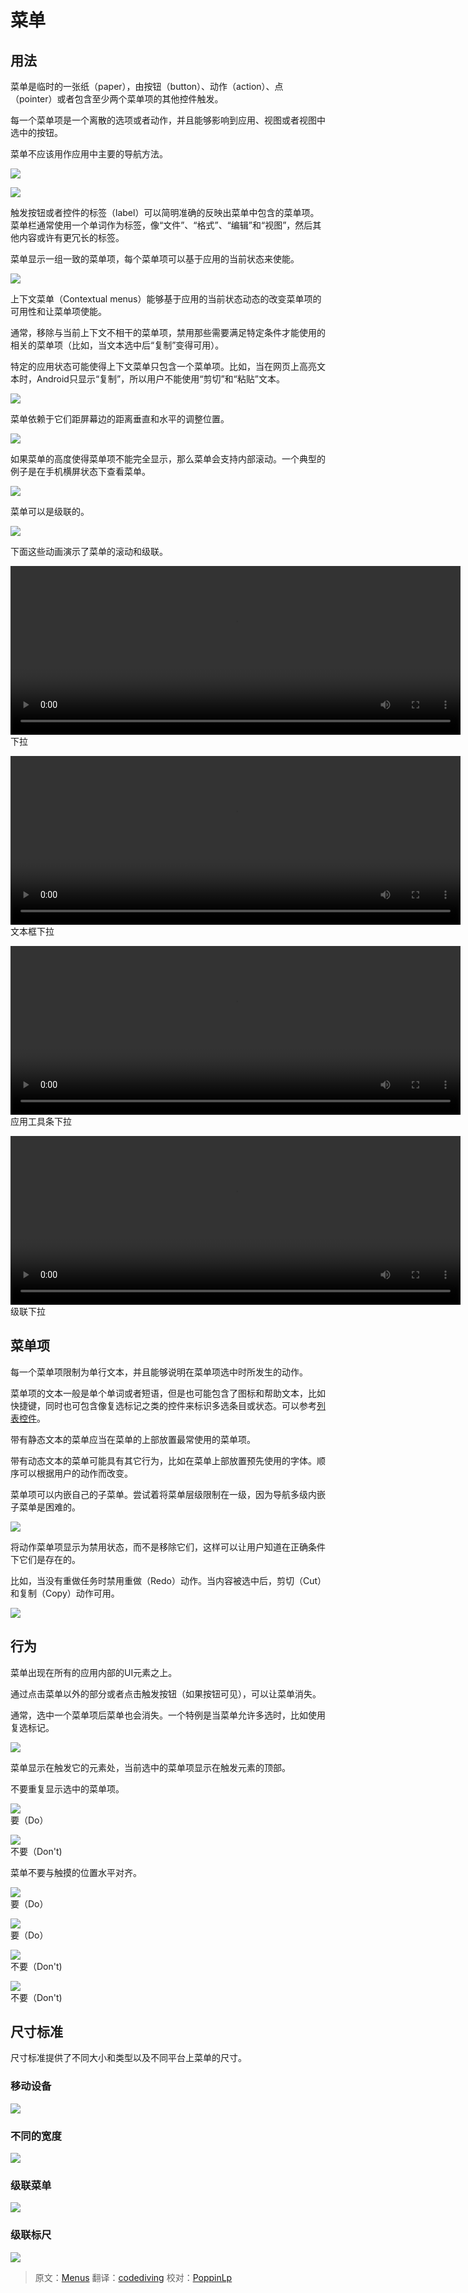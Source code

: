 # 菜单

## 用法

菜单是临时的一张纸（paper），由按钮（button）、动作（action）、点（pointer）或者包含至少两个菜单项的其他控件触发。

每一个菜单项是一个离散的选项或者动作，并且能够影响到应用、视图或者视图中选中的按钮。

菜单不应该用作应用中主要的导航方法。

![](../images/components-menus-menus-menus-01a_large_mdpi.png)  

![](../images/components-menus-menus-menus-01b_large_mdpi.png)  

触发按钮或者控件的标签（label）可以简明准确的反映出菜单中包含的菜单项。菜单栏通常使用一个单词作为标签，像“文件”、“格式”、“编辑”和“视图”，然后其他内容或许有更冗长的标签。

菜单显示一组一致的菜单项，每个菜单项可以基于应用的当前状态来使能。

![](../images/components-menus-menus-menus-02_large_mdpi.png)  

上下文菜单（Contextual menus）能够基于应用的当前状态动态的改变菜单项的可用性和让菜单项使能。

通常，移除与当前上下文不相干的菜单项，禁用那些需要满足特定条件才能使用的相关的菜单项（比如，当文本选中后“复制”变得可用）。

特定的应用状态可能使得上下文菜单只包含一个菜单项。比如，当在网页上高亮文本时，Android只显示“复制”，所以用户不能使用“剪切”和“粘贴”文本。

![](../images/components-menus-menus-menus-03_large_mdpi.png)  

菜单依赖于它们距屏幕边的距离垂直和水平的调整位置。

![](../images/components-menus-menus-menus-04_large_mdpi.png)  

如果菜单的高度使得菜单项不能完全显示，那么菜单会支持内部滚动。一个典型的例子是在手机横屏状态下查看菜单。

![](../images/components-menus-menus-menus-05_large_mdpi.png)  

菜单可以是级联的。

![](../images/components-menus-menus-menus-06_large_mdpi.png)  

下面这些动画演示了菜单的滚动和级联。

<video width="720" height="270" src="http://materialdesign.qiniudn.com/videos/components-menus-menus-textfield_toolbar_large_xhdpi.webm" controls="controls"></video>  
下拉

<video width="720" height="270" src="http://materialdesign.qiniudn.com/videos/components-menus-menus-textfield_dropdown_spec_large_xhdpi.webm" controls="controls"></video>  
文本框下拉

<video width="720" height="270" src="http://materialdesign.qiniudn.com/videos/components-menus-menus-appbar_dropdown2_spec_large_xhdpi.webm" controls="controls"></video>  
应用工具条下拉

<video width="720" height="270" src="http://materialdesign.qiniudn.com/videos/components-menus-menus-cascading_dropdown_spec_large_xhdpi.webm" controls="controls"></video>  
级联下拉

## 菜单项

每一个菜单项限制为单行文本，并且能够说明在菜单项选中时所发生的动作。

菜单项的文本一般是单个单词或者短语，但是也可能包含了图标和帮助文本，比如快捷键，同时也可包含像复选标记之类的控件来标识多选条目或状态。可以参考[列表控件](list-controls.html)。

带有静态文本的菜单应当在菜单的上部放置最常使用的菜单项。

带有动态文本的菜单可能具有其它行为，比如在菜单上部放置预先使用的字体。顺序可以根据用户的动作而改变。

菜单项可以内嵌自己的子菜单。尝试着将菜单层级限制在一级，因为导航多级内嵌子菜单是困难的。

![](../images/components-menus-menuitems-menu-items-01_large_mdpi.png)

将动作菜单项显示为禁用状态，而不是移除它们，这样可以让用户知道在正确条件下它们是存在的。

比如，当没有重做任务时禁用重做（Redo）动作。当内容被选中后，剪切（Cut）和复制（Copy）动作可用。

![](../images/components-menus-menuitems-menu-items-02_large_mdpi.png)

## 行为

菜单出现在所有的应用内部的UI元素之上。

通过点击菜单以外的部分或者点击触发按钮（如果按钮可见），可以让菜单消失。

通常，选中一个菜单项后菜单也会消失。一个特例是当菜单允许多选时，比如使用复选标记。

![](../images/components-menus-behavior-menus-08_large_mdpi.png)

菜单显示在触发它的元素处，当前选中的菜单项显示在触发元素的顶部。

不要重复显示选中的菜单项。

![](../images/components-menus-behavior-menus-p-01_large_mdpi.png)  
要（Do）

![](../images/components-menus-behavior-menus-p-02_large_mdpi.png)  
不要（Don't)

菜单不要与触摸的位置水平对齐。

![](../images/components-menus-behavior-menus-p-03a_large_mdpi.png)  
要（Do）

![](../images/components-menus-behavior-menus-p-03b_large_mdpi.png)  
要（Do）

![](../images/components-menus-behavior-menus-p-04a_large_mdpi.png)  
不要（Don't)

![](../images/components-menus-behavior-menus-p-04b_large_mdpi.png)  
不要（Don't)

## 尺寸标准

尺寸标准提供了不同大小和类型以及不同平台上菜单的尺寸。

### 移动设备

![](../images/components-menus-metrics-menus-redlines-01_large_mdpi.png)

### 不同的宽度

![](../images/components-menus-metrics-menus-redlines-02_large_mdpi.png)

### 级联菜单

![](../images/components-menus-metrics-menus-redlines-03_large_mdpi.png)

### 级联标尺

![](../images/components-menus-metrics-menus-redlines-04_large_mdpi.png)

> 原文：[Menus](http://www.google.com/design/spec/components/menus.html)  翻译：[codediving](http://github.com/codediving)  校对：[PoppinLp](https://github.com/poppinlp)
